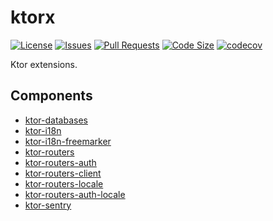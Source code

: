 # ktorx

[![License](https://img.shields.io/github/license/nathanfallet/ktorx)](LICENSE)
[![Issues](https://img.shields.io/github/issues/nathanfallet/ktorx)]()
[![Pull Requests](https://img.shields.io/github/issues-pr/nathanfallet/ktorx)]()
[![Code Size](https://img.shields.io/github/languages/code-size/nathanfallet/ktorx)]()
[![codecov](https://codecov.io/gh/nathanfallet/ktorx/graph/badge.svg?token=BSFuSRnPey)](https://codecov.io/gh/nathanfallet/ktorx)

Ktor extensions.

## Components

- [ktor-databases](ktor-databases/README.md)
- [ktor-i18n](ktor-i18n/README.md)
- [ktor-i18n-freemarker](ktor-i18n-freemarker/README.md)
- [ktor-routers](ktor-routers/README.md)
- [ktor-routers-auth](ktor-routers-auth/README.md)
- [ktor-routers-client](ktor-routers-client/README.md)
- [ktor-routers-locale](ktor-routers-locale/README.md)
- [ktor-routers-auth-locale](ktor-routers-auth-locale/README.md)
- [ktor-sentry](ktor-sentry/README.md)
